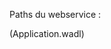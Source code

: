 Paths du webservice :


(Application.wadl)



<application xmlns="http://wadl.dev.java.net/2009/02">
<doc xmlns:jersey="http://jersey.java.net/" jersey:generatedBy="Jersey: 1.17.1 02/28/2013 12:47 PM"/>
<grammars>
<include href="application.wadl/xsd0.xsd">
<doc title="Generated" xml:lang="en"/>
</include>
</grammars>
<resources base="http://localhost:8080/YnovAppREST/">
<resource path="/Appointment">
<method id="updateAppointment" name="PUT">
<request>
<representation mediaType="application/json;charset=utf-8"/>
</request>
<response>
<ns2:representation xmlns:ns2="http://wadl.dev.java.net/2009/02" xmlns="" element="appointment" mediaType="*/*"/>
</response>
</method>
<method id="saveAppointment" name="POST">
<request>
<representation mediaType="application/json;charset=utf-8"/>
</request>
<response>
<ns2:representation xmlns:ns2="http://wadl.dev.java.net/2009/02" xmlns="" element="appointment" mediaType="*/*"/>
</response>
</method>
<resource path="/removeAppointment/{AppointmentId}">
<param xmlns:xs="http://www.w3.org/2001/XMLSchema" name="AppointmentId" style="template" type="xs:int"/>
<method id="removeAppointment" name="DELETE">
<response>
<representation mediaType="*/*"/>
</response>
</method>
</resource>
<resource path="/Appointments">
<method id="getAppointments" name="GET">
<response>
<representation mediaType="application/json;charset=utf-8"/>
</response>
</method>
</resource>
</resource>
<resource path="/StudentOffice">
<method id="updateStudentOffice" name="PUT">
<request>
<representation mediaType="application/json;charset=utf-8"/>
</request>
<response>
<ns2:representation xmlns:ns2="http://wadl.dev.java.net/2009/02" xmlns="" element="studentOffice" mediaType="*/*"/>
</response>
</method>
<method id="saveStudentOffice" name="POST">
<request>
<representation mediaType="application/json;charset=utf-8"/>
</request>
<response>
<ns2:representation xmlns:ns2="http://wadl.dev.java.net/2009/02" xmlns="" element="studentOffice" mediaType="*/*"/>
</response>
</method>
<resource path="/removeStudentOffice/{StudentOfficeId}">
<param xmlns:xs="http://www.w3.org/2001/XMLSchema" name="StudentOfficeId" style="template" type="xs:int"/>
<method id="removeStudentOffice" name="DELETE">
<response>
<representation mediaType="*/*"/>
</response>
</method>
</resource>
<resource path="/StudentOffices">
<method id="getStudentOffices" name="GET">
<response>
<representation mediaType="application/json;charset=utf-8"/>
</response>
</method>
</resource>
</resource>
<resource path="/News">
<method id="saveNews" name="POST">
<request>
<representation mediaType="application/json;charset=utf-8"/>
</request>
<response>
<ns2:representation xmlns:ns2="http://wadl.dev.java.net/2009/02" xmlns="" element="news" mediaType="*/*"/>
</response>
</method>
<method id="updateNews" name="PUT">
<request>
<representation mediaType="application/json;charset=utf-8"/>
</request>
<response>
<ns2:representation xmlns:ns2="http://wadl.dev.java.net/2009/02" xmlns="" element="news" mediaType="*/*"/>
</response>
</method>
<resource path="/removeNews/{NewsId}">
<param xmlns:xs="http://www.w3.org/2001/XMLSchema" name="NewsId" style="template" type="xs:int"/>
<method id="removeNews" name="DELETE">
<response>
<representation mediaType="*/*"/>
</response>
</method>
</resource>
<resource path="/News">
<method id="getNewss" name="GET">
<response>
<representation mediaType="application/json;charset=utf-8"/>
</response>
</method>
</resource>
</resource>
<resource path="/Event">
<method id="updateEvent" name="PUT">
<request>
<representation mediaType="application/json;charset=utf-8"/>
</request>
<response>
<ns2:representation xmlns:ns2="http://wadl.dev.java.net/2009/02" xmlns="" element="event" mediaType="*/*"/>
</response>
</method>
<method id="saveEvent" name="POST">
<request>
<representation mediaType="application/json;charset=utf-8"/>
</request>
<response>
<ns2:representation xmlns:ns2="http://wadl.dev.java.net/2009/02" xmlns="" element="event" mediaType="*/*"/>
</response>
</method>
<resource path="/events">
<method id="getEvents" name="GET">
<response>
<representation mediaType="application/json;charset=utf-8"/>
</response>
</method>
</resource>
<resource path="/removeEvent/{eventId}">
<param xmlns:xs="http://www.w3.org/2001/XMLSchema" name="eventId" style="template" type="xs:int"/>
<method id="removeEvent" name="DELETE">
<response>
<representation mediaType="*/*"/>
</response>
</method>
</resource>
</resource>
</resources>
</application>